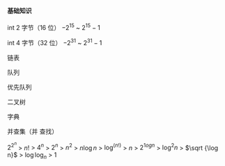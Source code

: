 #### 基础知识

int     2 字节（16 位）    $-2^{15}$ ~ $2^{15}-1$

int     4 字节（32 位）    $-2^{31}$ ~ $2^{31}-1$




链表

队列

优先队列

二叉树

字典

并查集（并 查找）



$2^{2^n}$ > $n!$ > $4^n$ > $2^n$ > $n^2$ > $n\log{n}$ > $\log ^{\left( n!\right) }$ > $n$ > $2^{1ogn}$ > $\log ^{2}n$ > $\sqrt {\log n}$ > $\log{\log _{n}}$ > $1$




